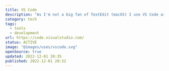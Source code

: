 ```yaml
---
title: VS Code
description: "As I'm not a big fan of TextEdit (macOS) I use VS Code as my primarily text editor. And nowadays also for Astro.js."
category: tech
tags:
  - tools
  - development
url: https://code.visualstudio.com/
status: ACTIVE
image: "@images/uses/vscode.svg"
openSource: true
updated: 2022-12-01 20:35
published: 2022-12-01 20:32
---
```

